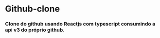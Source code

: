 # Github-clone

### Clone do github usando Reactjs com typescript consumindo a api v3 do próprio github.
